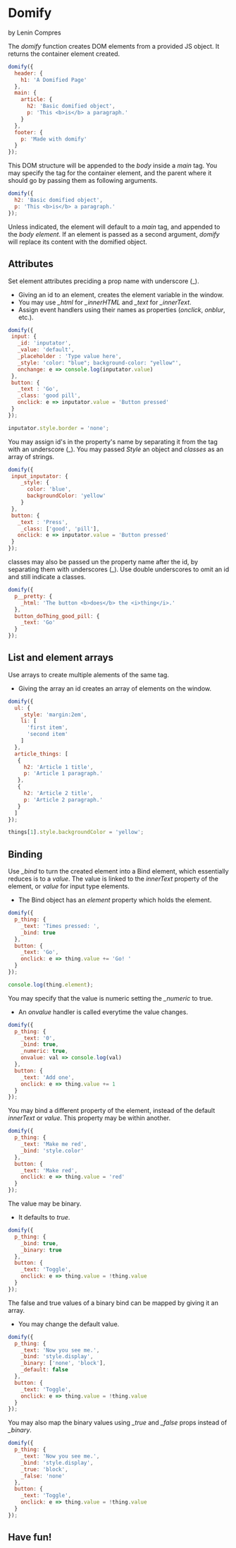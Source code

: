 # Domify
by Lenin Compres

The *domify* function creates DOM elements from a provided JS object. It returns the container element created.

```javascript
domify({
  header: {
    h1: 'A Domified Page'
  },
  main: {
    article: {
      h2: 'Basic domified object',
      p: 'This <b>is</b> a paragraph.'
    }
  },
  footer: {
    p: 'Made with domify'
  }
});
```
This DOM structure will be appended to the *body* inside a *main* tag. You may specify the tag for the container element, and the parent where it should go by passing them as following arguments.

```javascript
domify({
  h2: 'Basic domified object',
  p: 'This <b>is</b> a paragraph.'
});
```

Unless indicated, the element will default to a *main* tag, and appended to the *body element*.
If an element is passed as a second argument, *domify* will replace its content with the domified object.

## Attributes

Set element attributes preciding a prop name with underscore (\_). 
* Giving an id to an element, creates the element variable in the window.
* You may use *_html* for *_innerHTML* and *_text* for *_innerText*.
* Assign event handlers using their names as properties (*onclick*, *onblur*, etc.).

```javascript
domify({
 input: {
   _id: 'inputator',
   _value: 'default',
   _placeholder : 'Type value here',
   _style: 'color: "blue"; background-color: "yellow"',
   onchange: e => console.log(inputator.value)
 },
 button: {
   _text : 'Go',
   _class: 'good pill',
   onclick: e => inputator.value = 'Button pressed'
 }
});

inputator.style.border = 'none';
```

You may assign id\'s in the property\'s name by separating it from the tag with an underscore (\_).
You may passed *Style* an object and *classes* as an array of strings.

```javascript
domify({
 input_inputator: {
    _style: {
      color: 'blue',
      backgroundColor: 'yellow'
    }
 },
 button: {
   _text : 'Press',
    _class: ['good', 'pill'],
   onclick: e => inputator.value = 'Button pressed'
 }
});
```

classes may also be passed un the property name after the id, by separating them with underscores (\_).
Use double underscores to omit an id and still indicate a classes.

```javascript
domify({
  p__pretty: {
    _html: 'The button <b>does</b> the <i>thing</i>.'
  },
  button_doThing_good_pill: {
    _text: 'Go'
  }
});
```

## List and element arrays

Use arrays to create multiple alements of the same tag.
* Giving the array an id creates an array of elements on the window.

```javascript
domify({
  ul: {
    _style: 'margin:2em',
    li: [
      'first item',
      'second item'
    ]
  },
  article_things: [
   {
     h2: 'Article 1 title',
     p: 'Article 1 paragraph.'
   },
   {
     h2: 'Article 2 title',
     p: 'Article 2 paragraph.'
   }
  ]
});

things[1].style.backgroundColor = 'yellow';
```

## Binding

Use *_bind* to turn the created element into a Bind element, which essentially reduces is to a *value*. The value is linked to the *innerText* property of the element, or *value* for input type elements.
* The Bind object has an *element* property which holds the element.

```javascript
domify({
  p_thing: {
    _text: 'Times pressed: ',
    _bind: true
  },
  button: {
    _text: 'Go',
    onclick: e => thing.value += 'Go! '
  }
});

console.log(thing.element);
```
You may specify that the value is numeric setting the *_numeric* to true.
* An *onvalue* handler is called everytime the value changes.

```javascript
domify({
  p_thing: {
    _text: '0',
    _bind: true,
    _numeric: true,
    onvalue: val => console.log(val)
  },
  button: {
    _text: 'Add one',
    onclick: e => thing.value += 1
  }
});
```

You may bind a different property of the element, instead of the default *innerText* or *value*.
This property may be within another.

```javascript
domify({
  p_thing: {
    _text: 'Make me red',
    _bind: 'style.color'
  },
  button: {
    _text: 'Make red',
    onclick: e => thing.value = 'red'
  }
});
```

The value may be binary.
* It defaults to *true*.

```javascript
domify({
  p_thing: {
    _bind: true,
    _binary: true
  },
  button: {
    _text: 'Toggle',
    onclick: e => thing.value = !thing.value
  }
});
```

The false and true values of a binary bind can be mapped by giving it an array.
* You may change the default value.

```javascript
domify({
  p_thing: {
    _text: 'Now you see me.',
    _bind: 'style.display',
    _binary: ['none', 'block'],
    _default: false
  },
  button: {
    _text: 'Toggle',
    onclick: e => thing.value = !thing.value
  }
});
```

You may also map the binary values using *_true* and *_false* props instead of *_binary*.

```javascript
domify({
  p_thing: {
    _text: 'Now you see me.',
    _bind: 'style.display',
    _true: 'block',
    _false: 'none'
  },
  button: {
    _text: 'Toggle',
    onclick: e => thing.value = !thing.value
  }
});
```

## Have fun!
